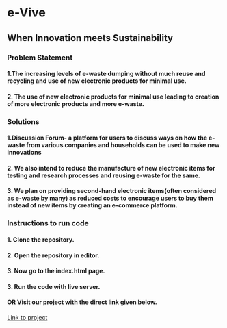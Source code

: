 # **e-Vive** 
## **When Innovation meets Sustainability**

### **Problem Statement**

#### 1.The increasing levels of e-waste dumping without much reuse and recycling and use of new electronic products for minimal use. <br>

#### 2. The use of new electronic products for minimal use leading to creation of more electronic products and more e-waste.

### **Solutions**

#### 1.Discussion Forum- a platform for users to discuss ways on how the e-waste from various companies and households can be used to make new innovations<br>

#### 2. We also intend to reduce the manufacture of new electronic items for testing and research processes and reusing e-waste for the same. <br> 

#### 3. We plan on providing second-hand electronic items(often considered as e-waste by many) as reduced costs to encourage users to buy them instead of new items by creating an e-commerce platform.

### **Instructions to run code**

#### 1. Clone the repository. 

#### 2. Open the repository in editor. 

#### 3. Now go to the index.html page.

#### 3. Run the code with live server.

#### OR Visit our project with the direct link given below.

[Link to project](https://soyamprabha.github.io/google-solution-challenge/)

